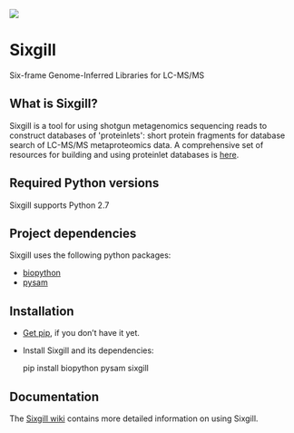 ![](http://noble.gs.washington.edu/proj/proteinlet/images/sixgill_logo.png)

# Sixgill
Six-frame Genome-Inferred Libraries for LC-MS/MS

## What is Sixgill?

Sixgill is a tool for using shotgun metagenomics sequencing reads to construct databases of 'proteinlets':
short protein fragments for database search of LC-MS/MS metaproteomics data. A comprehensive set of 
resources for building and using proteinlet databases is 
[here](http://noble.gs.washington.edu/proj/proteinlet/).

## Required Python versions

Sixgill supports Python 2.7 

## Project dependencies

Sixgill uses the following python packages:

* [biopython](http://biopython.org)
* [pysam](https://code.google.com/archive/p/pysam/)

## Installation

* [Get pip](https://pip.pypa.io/en/stable/installing/), if you don’t have it yet.

* Install Sixgill and its dependencies:

    pip install biopython pysam sixgill

## Documentation

The [Sixgill wiki](https://github.com/dhmay/sixgill/wiki) contains more detailed information on using Sixgill.
